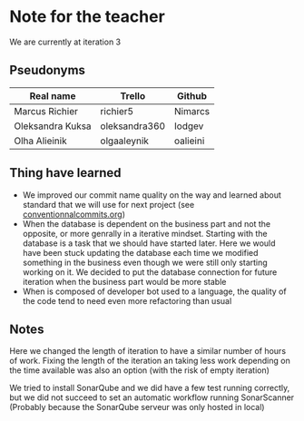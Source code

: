 # Note for the teacher
We are currently at iteration 3

## Pseudonyms
| Real name         | Trello        | Github    |
| --------          | -------       | -------   |
| Marcus Richier    | richier5      | Nimarcs   |
| Oleksandra Kuksa  | oleksandra360 | Iodgev    |
| Olha Alieinik     | olgaaleynik   | oalieini  |

## Thing have learned
- We improved our commit name quality on the way and learned about standard that we will use for next project (see [conventionnalcommits.org](https://www.conventionalcommits.org/en/v1.0.0/))
- When the database is dependent on the business part and not the opposite, or more genrally in a iterative mindset. Starting with the database is a task that we should have started later. Here we would have been stuck updating the database each time we modified something in the business even though we were still only starting working on it. We decided to put the database connection for future iteration when the business part would be more stable
- When is composed of developer bot used to a language, the quality of the code tend to need even more refactoring than usual

## Notes
Here we changed the length of iteration to have a similar number of hours of work. Fixing the length of the iteration an taking less work depending on the time available was also an option (with the risk of empty iteration)   
   
We tried to install SonarQube and we did have a few test running correctly, but we did not succeed to set an automatic workflow running SonarScanner (Probably because the SonarQube serveur was only hosted in local) 
